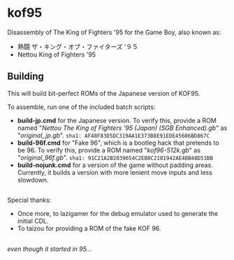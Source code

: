 # kof95

Disassembly of The King of Fighters '95 for the Game Boy, also known as:
* 熱闘 ザ・キング・オブ・ファイターズ ’９５
* Nettou King of Fighters '95

## Building
This will build bit-perfect ROMs of the Japanese version of KOF95.

To assemble, run one of the included batch scripts:
- **build-jp.cmd** for the Japanese version. To verify this, provide a ROM named "*Nettou The King of Fighters '95 (Japan) (SGB Enhanced).gb*" as "*original_jp.gb*". `sha1: AF48F83D5DC319AA1E373B8E91EDE45606BD867C`
- **build-96f.cmd** for "Fake 96", which is a bootleg hack that pretends to be 96. To verify this, provide a ROM named "*kof96-512k.gb*" as "*original_96f.gb*". `sha1: 91C21A2B2039654C2EB0C2181942AE4BB48D51BB`
- **build-nojunk.cmd** for a version of the game without padding areas. Currently, it builds a version with more lenient move inputs and less slowdown.

## 
Special thanks:
- Once more, to lazigamer for the debug emulator used to generate the initial CDL.
- To taizou for providing a ROM of the fake KOF 96.
## 
*even though it started in 95...*